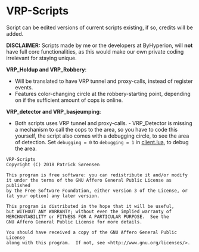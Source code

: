 # VRP-Scripts
Script can be edited versions of current scripts existing, if so, credits will be added.

**DISCLAIMER:** Scripts made by me or the developers at ByHyperion, will **not** have full core functionalities, as this would make our own private coding irrelevant for staying unique.  
  
  
**VRP_Holdup and VRP_Robbery**:
- Will be translated to have VRP tunnel and proxy-calls, instead of register events.  
- Features color-changing circle at the robbery-starting point, depending on if the sufficient amount of cops is online.
  
**VRP_detector and VRP_basjeumping**:
- Both scripts uses VRP tunnel and proxy-calls. - VRP_Detector is missing a mechanism to call the cops to the area, so you have to code this yourself, the script also comes with a debugging circle, to see the area of detection. Set `debugging = 0` to  `debugging = 1` in [client.lua](https://github.com/Phasfeldt/VRP-Scripts/blob/master/%5BVRP%5D/vrp_detector/client.lua#L8), to debug the area. 
  
  
 ```
VRP-Scripts
Copyright (C) 2018 Patrick Sørensen

This program is free software: you can redistribute it and/or modify
it under the terms of the GNU Affero General Public License as published
by the Free Software Foundation, either version 3 of the License, or
(at your option) any later version.

This program is distributed in the hope that it will be useful,
but WITHOUT ANY WARRANTY; without even the implied warranty of
MERCHANTABILITY or FITNESS FOR A PARTICULAR PURPOSE.  See the
GNU Affero General Public License for more details.

You should have received a copy of the GNU Affero General Public License
along with this program.  If not, see <http://www.gnu.org/licenses/>.
```
